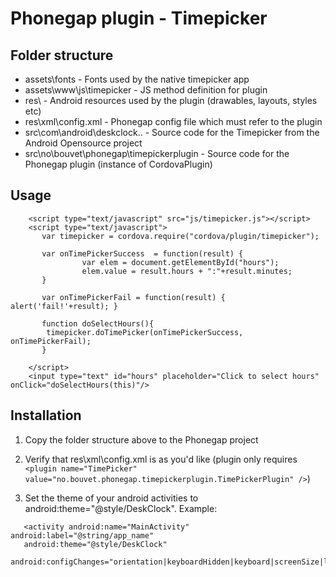 # Phonegap plugin - Timepicker

## Folder structure

* assets\fonts - Fonts used by the native timepicker app
* assets\www\js\timepicker - JS method definition for plugin
* res\ - Android resources used by the plugin (drawables, layouts, styles etc)
* res\xml\config.xml - Phonegap config file which must refer to the plugin
* src\com\android\deskclock\.. - Source code for the Timepicker from the Android Opensource project
* src\no\bouvet\phonegap\timepickerplugin - Source code for the Phonegap plugin (instance of CordovaPlugin)

## Usage

        <script type="text/javascript" src="js/timepicker.js"></script>
        <script type="text/javascript">
		   var timepicker = cordova.require("cordova/plugin/timepicker");
		   
		   var onTimePickerSuccess  = function(result) { 
		   	   		var elem = document.getElementById("hours");
					elem.value = result.hours + ":"+result.minutes;
		   }
		   	
		   var onTimePickerFail = function(result) { alert('fail!'+result); }
		
		   function doSelectHours(){
		   	timepicker.doTimePicker(onTimePickerSuccess, onTimePickerFail);
		   }
		   
        </script>
        <input type="text" id="hours" placeholder="Click to select hours" onClick="doSelectHours(this)"/>

## Installation
1. Copy the folder structure above to the Phonegap project

2. Verify that res\xml\config.xml is as you'd like 
(plugin only requires `<plugin name="TimePicker" value="no.bouvet.phonegap.timepickerplugin.TimePickerPlugin" />`)

3. Set the theme of your android activities to android:theme="@style/DeskClock". Example:
 ```
    <activity android:name="MainActivity" android:label="@string/app_name"
    android:theme="@style/DeskClock"
    android:configChanges="orientation|keyboardHidden|keyboard|screenSize|locale">
 ``` 